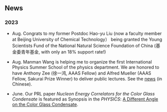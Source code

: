 ## News

### 2023
- Aug. Congrats to my former Postdoc Hao-yu Liu (now a faculty member at Beijing University of Chemical Technology）
  being granted the Young Scientists Fund of the National Natural Science Foundation of China (基金委青年基金, with only an 18% support rate!)

- Aug. Manman Wang is helping me to organize the first International Physics Summer School of the physics department. We are honored to have Anthony Zee (徐一鸿, AAAS Fellow) and Alfred Mueller (AAAS Fellow, Sakurai Prize Winner) to deliver public lectures. See the [news](https://news.bnu.edu.cn/zx/zhxw/a3062beb4e5348a681e6c30935719363.htm) (in Chinese).

- June. Our PRL paper *Nucleon Energy Correlators for the Color Glass Condensate* is featured as Synopsis in the *PHYSICS*: [A Different Angle on the Color Glass Condensate](https://physics.aps.org/articles/v16/s89).
 
  
